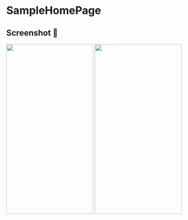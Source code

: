 # SampleHomePage

## Screenshot 📱
<p>
<img src="https://github.com/anandwana001/SampleHomePage/blob/main/screenshots/Screenshot_20220324-123919.png" height=450 width=230 />
<img src="https://github.com/anandwana001/SampleHomePage/blob/main/screenshots/Screenshot_20220324-123922.png" height=450 width=230 />
</p>

